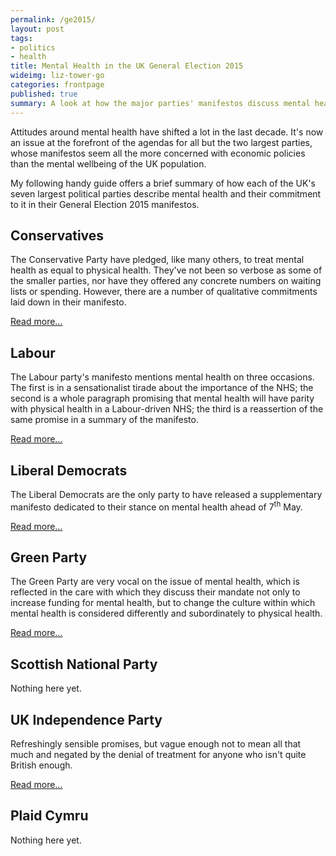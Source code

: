 ```yaml
---
permalink: /ge2015/
layout: post
tags:
- politics
- health
title: Mental Health in the UK General Election 2015
wideimg: liz-tower-go
categories: frontpage
published: true
summary: A look at how the major parties' manifestos discuss mental health.
---
```

Attitudes around mental health have shifted a lot in the last decade.
It's now an issue at the forefront of the agendas for all but the two largest parties,
whose manifestos seem all the more concerned with economic policies than the mental wellbeing of the UK population.

My following handy guide offers a brief summary of how each of the UK's seven largest political parties
describe mental health and their commitment to it in their General Election 2015 manifestos.

## Conservatives

The Conservative Party have pledged, like many others,
to treat mental health as equal to physical health.
They've not been so verbose as some of the smaller parties,
nor have they offered any concrete numbers on waiting lists or spending.
However, there are a number of qualitative commitments laid down in their manifesto.

[Read more&hellip;]({{site.url}}/ge2015/conservative)

## Labour

The Labour party's manifesto mentions mental health on three occasions.
The first is in a sensationalist tirade about the importance of the NHS;
the second is a whole paragraph promising that mental health will have parity with
physical health in a Labour-driven NHS;
the third is a reassertion of the same promise in a summary of the manifesto.

[Read more&hellip;]({{site.url}}/ge2015/labour)

## Liberal Democrats
The Liberal Democrats are the only party to have released a supplementary manifesto
dedicated to their stance on mental health ahead of 7<sup>th</sup> May.

[Read more&hellip;]({{site.url}}/ge2015/libdem)

## Green Party

The Green Party are very vocal on the issue of mental health,
which is reflected in the care with which they discuss their
mandate not only to increase funding for mental health, but
to change the culture within which mental health is considered
differently and subordinately to physical health.

[Read more&hellip;]({{site.url}}/ge2015//green)

## Scottish National Party

Nothing here yet.

## UK Independence Party

Refreshingly sensible promises, but vague enough not to mean all that much and negated by the denial of treatment for anyone who isn't quite British enough.

[Read more&hellip;]({{site.url}}/ge2015/ukip)

## Plaid Cymru

Nothing here yet.